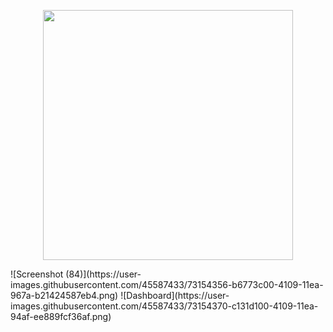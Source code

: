 <p align="center"><img src="https://res.cloudinary.com/dtfbvvkyp/image/upload/v1566331377/laravel-logolockup-cmyk-red.svg" width="400"></p>
![Screenshot (84)](https://user-images.githubusercontent.com/45587433/73154356-b6773c00-4109-11ea-967a-b21424587eb4.png)
![Dashboard](https://user-images.githubusercontent.com/45587433/73154370-c131d100-4109-11ea-94af-ee889fcf36af.png)

